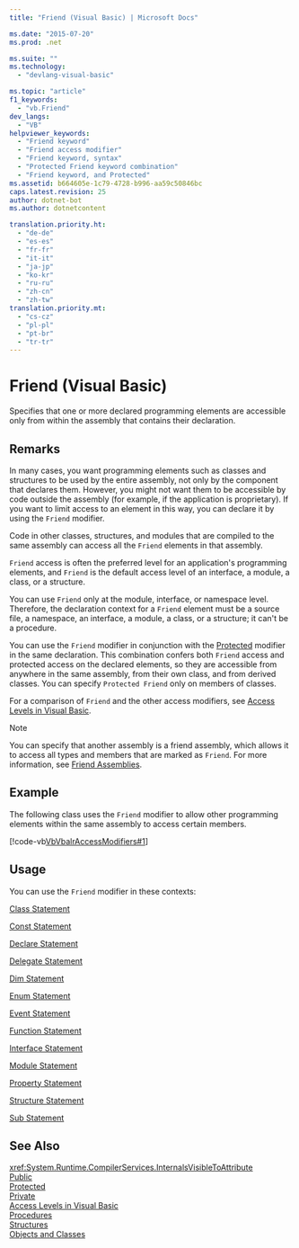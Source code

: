 ```yaml
---
title: "Friend (Visual Basic) | Microsoft Docs"

ms.date: "2015-07-20"
ms.prod: .net

ms.suite: ""
ms.technology: 
  - "devlang-visual-basic"

ms.topic: "article"
f1_keywords: 
  - "vb.Friend"
dev_langs: 
  - "VB"
helpviewer_keywords: 
  - "Friend keyword"
  - "Friend access modifier"
  - "Friend keyword, syntax"
  - "Protected Friend keyword combination"
  - "Friend keyword, and Protected"
ms.assetid: b664605e-1c79-4728-b996-aa59c50846bc
caps.latest.revision: 25
author: dotnet-bot
ms.author: dotnetcontent

translation.priority.ht: 
  - "de-de"
  - "es-es"
  - "fr-fr"
  - "it-it"
  - "ja-jp"
  - "ko-kr"
  - "ru-ru"
  - "zh-cn"
  - "zh-tw"
translation.priority.mt: 
  - "cs-cz"
  - "pl-pl"
  - "pt-br"
  - "tr-tr"
---
```

# Friend (Visual Basic)
Specifies that one or more declared programming elements are accessible only from within the assembly that contains their declaration.  
  
## Remarks  
 In many cases, you want programming elements such as classes and structures to be used by the entire assembly, not only by the component that declares them. However, you might not want them to be accessible by code outside the assembly (for example, if the application is proprietary). If you want to limit access to an element in this way, you can declare it by using the `Friend` modifier.  
  
 Code in other classes, structures, and modules that are compiled to the same assembly can access all the `Friend` elements in that assembly.  
  
 `Friend` access is often the preferred level for an application's programming elements, and `Friend` is the default access level of an interface, a module, a class, or a structure.  
  
 You can use `Friend` only at the module, interface, or namespace level. Therefore, the declaration context for a `Friend` element must be a source file, a namespace, an interface, a module, a class, or a structure; it can't be a procedure.  
  
 You can use the `Friend` modifier in conjunction with the [Protected](../../../visual-basic/language-reference/modifiers/protected.md) modifier in the same declaration. This combination confers both `Friend` access and protected access on the declared elements, so they are accessible from anywhere in the same assembly, from their own class, and from derived classes. You can specify `Protected Friend` only on members of classes.  
  
 For a comparison of `Friend` and the other access modifiers, see [Access Levels in Visual Basic](../../../visual-basic/programming-guide/language-features/declared-elements/access-levels.md).  
  
> [!NOTE]
>  You can specify that another assembly is a friend assembly, which allows it to access all types and members that are marked as `Friend`. For more information, see [Friend Assemblies](http://msdn.microsoft.com/library/df0c70ea-2c2a-4bdc-9526-df951ad2d055).  
  
## Example  
 The following class uses the `Friend` modifier to allow other programming elements within the same assembly to access certain members.  
  
 [!code-vb[VbVbalrAccessModifiers#1](../../../visual-basic/language-reference/modifiers/codesnippet/VisualBasic/friend_1.vb)]  
  
## Usage  
 You can use the `Friend` modifier in these contexts:  
  
 [Class Statement](../../../visual-basic/language-reference/statements/class-statement.md)  
  
 [Const Statement](../../../visual-basic/language-reference/statements/const-statement.md)  
  
 [Declare Statement](../../../visual-basic/language-reference/statements/declare-statement.md)  
  
 [Delegate Statement](../../../visual-basic/language-reference/statements/delegate-statement.md)  
  
 [Dim Statement](../../../visual-basic/language-reference/statements/dim-statement.md)  
  
 [Enum Statement](../../../visual-basic/language-reference/statements/enum-statement.md)  
  
 [Event Statement](../../../visual-basic/language-reference/statements/event-statement.md)  
  
 [Function Statement](../../../visual-basic/language-reference/statements/function-statement.md)  
  
 [Interface Statement](../../../visual-basic/language-reference/statements/interface-statement.md)  
  
 [Module Statement](../../../visual-basic/language-reference/statements/module-statement.md)  
  
 [Property Statement](../../../visual-basic/language-reference/statements/property-statement.md)  
  
 [Structure Statement](../../../visual-basic/language-reference/statements/structure-statement.md)  
  
 [Sub Statement](../../../visual-basic/language-reference/statements/sub-statement.md)  
  
## See Also  
 <xref:System.Runtime.CompilerServices.InternalsVisibleToAttribute>   
 [Public](../../../visual-basic/language-reference/modifiers/public.md)   
 [Protected](../../../visual-basic/language-reference/modifiers/protected.md)   
 [Private](../../../visual-basic/language-reference/modifiers/private.md)   
 [Access Levels in Visual Basic](../../../visual-basic/programming-guide/language-features/declared-elements/access-levels.md)   
 [Procedures](../../../visual-basic/programming-guide/language-features/procedures/index.md)   
 [Structures](../../../visual-basic/programming-guide/language-features/data-types/structures.md)   
 [Objects and Classes](../../../visual-basic/programming-guide/language-features/objects-and-classes/index.md)